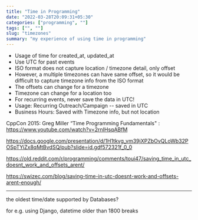 ```yaml
---
title: "Time in Programming"
date: "2022-03-28T20:09:31+05:30"
categories: ["programming", ""]
tags: ["", ""]
slug: "timezones"
summary: "my experience of using time in programming"
---
```


- Usage of time for created_at, updated_at
- Use UTC for past events
- ISO format does not capture location / timezone detail, only offset
- However, a multiple timezones can have same offset, so it would be difficult to capture timezone info from the ISO format
- The offsets can change for a timezone
- Timezone can change for a location too
- For recurring events, never save the data in UTC!
- Usage: Recurring Outreach/Campaign -- saved in UTC
- Business Hours: Saved with Timezone info, but not location

CppCon 2015: Greg Miller “Time Programming Fundamentals"
: https://www.youtube.com/watch?v=2rnIHsqABfM

https://docs.google.com/presentation/d/1H1tkvg_vm39jXPZbOvQLoWb32POSpTYiZx8qMtBvdSQ/pub?slide=id.gdf572321f_0_0

https://old.reddit.com/r/programming/comments/toui47/saving_time_in_utc_doesnt_work_and_offsets_arent/

https://swizec.com/blog/saving-time-in-utc-doesnt-work-and-offsets-arent-enough/


---

the oldest time/date supported by Databases? 

for e.g. using Django, datetime older than 1800 breaks